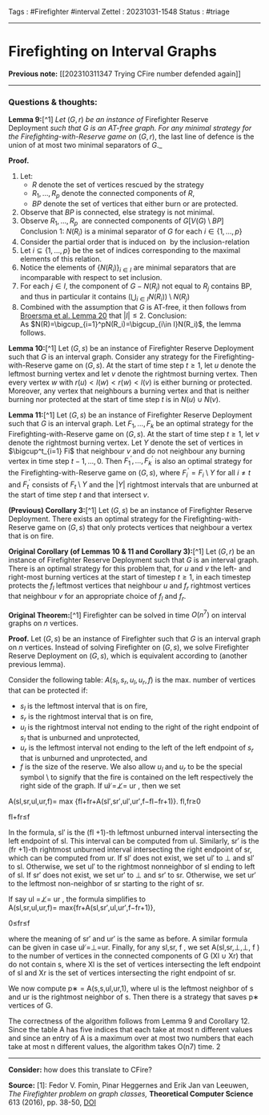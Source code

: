 Tags : #Firefighter #interval 
Zettel :  20231031-1548
Status : #triage 

-----

# Firefighting on Interval Graphs

**Previous note:** [[202310311347 Trying CFire number defended again]]

-----

### Questions & thoughts:

**Lemma 9:**[^1] _Let_ $(G, r)$ _be an instance of_ Firefighter Reserve Deployment _such that $G$ is an AT-free graph. For any minimal strategy for the Firefighting-with-Reserve game on_ $(G, r)$, the last line of defence is the union of at most two minimal separators of $G$._

**Proof.**
1. Let:
	 - $R$ denote the set of vertices rescued by the strategy 
	 - $R_1, \dots, R_p$ denote the connected components of $R$,
	 - $BP$ denote the set of vertices that either burn or are protected. 
2. Observe that $BP$ is connected, else strategy is not minimal. 
3. Observe $R_1, \dots, R_p$  are connected components of $G[V(G)\setminus BP]$
Conclusion 1: $N(R_i)$ is a minimal separator of $G$ for each $i\in\{1, \dots, p\}$
4. Consider the partial order that is induced on  by the inclusion-relation
5. Let $i\subseteq\{1, \dots, p\}$ be the set of indices corresponding to the maximal elements of this relation. 
6. Notice the elements of $\{N(R_i)\}_{i\in I}$ are minimal separators that are incomparable with respect to set inclusion. 
7. For each $j\in I$, the component of $G-N(R_j)$ not equal to $R_j$ contains BP, and thus in particular it contains $(\bigcup_{i\in I}N(R_i))\setminus N(R_j)$
8. Combined with the assumption that _G_ is AT-free, it then follows from [Broersma et al. Lemma 20](https://www.sciencedirect.com/science/article/pii/S0304397515010853#br0200) that $|I|\leq2$.
Conclusion: As $N(R)=\bigcup_{i=1}^pN(R_i)=\bigcup_{i\in I}N(R_i)$, the lemma follows. 

**Lemma 10:**[^1] Let $(G,s)$ be an instance of Firefighter Reserve Deployment such that $G$ is an interval graph. Consider any strategy for the Firefighting-with-Reserve game on $(G, s)$. At the start of time step $t \geq 1$, let $u$ denote the leftmost burning vertex and let $v$ denote the rightmost burning vertex. Then every vertex $w$ with $r(u) < l(w) < r(w) < l(v)$ is either burning or protected. Moreover, any vertex that neighbours a burning vertex and that is neither burning nor protected at the start of time step $t$ is in $N(u) \cup N(v)$.

**Lemma 11:**[^1] Let $(G,s)$ be an instance of Firefighter Reserve Deployment such that $G$ is an interval graph. Let $F_1, \dots, F_k$ be an optimal strategy for the Firefighting-with-Reserve game on $(G, s)$. At the start of time step $t\geq 1$, let $v$ denote the rightmost burning vertex. Let $Y$ denote the set of vertices in $\bigcup^t_{i=1} Fi$ that neighbour $v$ and do not neighbour any burning vertex in time step $t − 1,...,0$. Then $F_1^\prime,\dots,F_k^\prime$ is also an optimal strategy for the Firefighting-with-Reserve game on $(G,s)$, where $F_i^\prime=F_i \setminus Y$ for all $i\neq t$ and $F_t^\prime$ consists of $F_t\setminus Y$ and the $|Y|$ rightmost intervals that are unburned at the start of time step $t$ and that intersect $v$.

**(Previous) Corollary 3:**[^1] Let $(G, s)$ be an instance of Firefighter Reserve Deployment. There exists an optimal strategy for the Firefighting-with- Reserve game on $(G , s)$ that only protects vertices that neighbour a vertex that is on fire.

**Original Corollary (of Lemmas 10 & 11 and Corollary 3):**[^1] Let $(G, r)$ be an instance of Firefighter Reserve Deployment such that $G$ is an interval graph. There is an optimal strategy for this problem that, for $u$ and $v$ the left- and right-most burning vertices at the start of timestep $t\geq 1$, in each timestep protects the $f_l$ leftmost vertices that neighbour $u$ and $f_r$ rightmost vertices that neighbour $v$ for an appropriate choice of $f_l$ and $f_r$.

**Original Theorem:**[^1] Firefighter can be solved in time $O(n^7)$ on interval graphs on $n$ vertices.

**Proof.**
Let ($G,s)$ be an instance of Firefighter such that $G$ is an interval graph on $n$ vertices. Instead of solving Firefighter on $(G , s)$, we solve Firefighter Reserve Deployment on $(G , s)$, which is equivalent according to (another previous lemma).

Consider the following table: $A(s_l,s_r,u_l,u_r,f)$ is the max. number of vertices that can be protected if:
 - $s_l$ is the leftmost interval that is on fire, 
 - $s_r$ is the rightmost interval that is on fire,
 - $u_l$ is the rightmost interval not ending to the right of the right endpoint of $s_l$ that is unburned and unprotected, 
 - $u_r$ is the leftmost interval not ending to the left of the left endpoint of $s_r$ that is unburned and unprotected, and 
 - $f$ is the size of the reserve. 
We also allow $u_l$ and $u_r$ to be the special symbol \ to signify that the fire is contained on the left respectively the right side of the graph. If ul ̸=⊥̸= ur , then we set

A(sl,sr,ul,ur,f)= max {fl+fr+A(sl′,sr′,ul′,ur′,f−fl−fr+1)}. fl,fr≥0

fl+fr≤f

In the formula, sl′ is the (fl +1)-th leftmost unburned interval intersecting the left endpoint of sl. This interval can be computed from ul. Similarly, sr′ is the (fr +1)-th rightmost unburned interval intersecting the right endpoint of sr, which can be computed from ur. If sl′ does not exist, we set ul′ to ⊥ and sl′ to sl. Otherwise, we set ul′ to the rightmost nonneighbor of sl ending to left of sl. If sr′ does not exist, we set ur′ to ⊥ and sr′ to sr. Otherwise, we set ur′ to the leftmost non-neighbor of sr starting to the right of sr.

If say ul =⊥̸= ur , the formula simplifies to  
A(sl,sr,ul,ur,f)= max{fr+A(sl,sr′,ul,ur′,f−fr+1)},

0≤fr≤f

where the meaning of sr′ and ur′ is the same as before. A similar formula can be given in case ul ̸=⊥=ur. Finally, for any sl,sr, f , we set A(sl,sr,⊥,⊥, f ) to the number of vertices in the connected components of G \(Xl ∪ Xr) that do not contain s, where Xl is the set of vertices intersecting the left endpoint of sl and Xr is the set of vertices intersecting the right endpoint of sr.

We now compute p∗ = A(s,s,ul,ur,1), where ul is the leftmost neighbor of s and ur is the rightmost neighbor of s. Then there is a strategy that saves p∗ vertices of G.

The correctness of the algorithm follows from Lemma 9 and Corollary 12. Since the table A has five indices that each take at most n different values and since an entry of A is a maximum over at most two numbers that each take at most n different values, the algorithm takes O(n7) time. 2



-----
 
**Consider:** how does this translate to CFire?


**Source:** 
[1]: Fedor V. Fomin, Pinar Heggernes and Erik Jan van Leeuwen, _The Firefighter problem on graph classes,_ **Theoretical Computer Science** 613 (2016), pp. 38-50, [DOI](https://doi.org/10.1016/j.tcs.2015.11.024)

